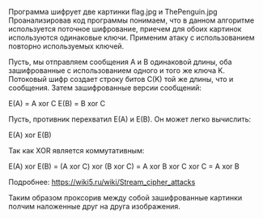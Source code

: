 Программа шифрует две картинки flag.jpg и ThePenguin.jpg
Проанализировав код программы понимаем, что в данном алгоритме используется поточное шифрование, приечем для обоих картинок используются одинаковые ключи.
Применим атаку с использованием повторно используемых ключей.

Пусть, мы отправляем сообщения A и B одинаковой длины, оба зашифрованные с использованием одного и того же ключа K. Потоковый шифр создает строку битов C(K) той же длины, что и сообщения. Затем зашифрованные версии сообщений:

E(A) = A xor C
E(B) = B xor C

Пусть, противник перехватил E(A) и E(B). Он может легко вычислить:

E(A) xor E(B)

Так как XOR является коммутативным:

E(A) xor E(B) = (A xor C) xor (B xor C) = A xor B xor C xor C = A xor B

Подробнее: https://wiki5.ru/wiki/Stream_cipher_attacks

Таким образом проксорив между собой зашифрованные картинки полчим наложенные друг на друга изображения.
